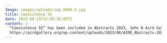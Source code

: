 ```yaml
---
Image: images/uploads/img_8468-4.jpg
title: Coexistence 55
date: 2023-09-15T13:50:30.097Z
content: |-
  “Coexistence 55” has been included in Abstracts 2023, John B Aird Gallery.
  https://airdgallery.org/wp-content/uploads/2023/08/AIRD_Abstracts-2023.pdf
---
```

